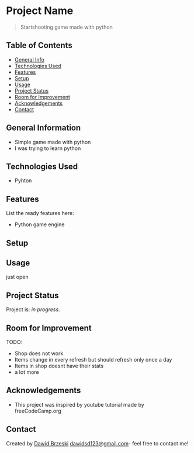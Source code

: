 # Project Name
> Startshooting game made with python
## Table of Contents
* [General Info](#general-information)
* [Technologies Used](#technologies-used)
* [Features](#features)
* [Setup](#setup)
* [Usage](#usage)
* [Project Status](#project-status)
* [Room for Improvement](#room-for-improvement)
* [Acknowledgements](#acknowledgements)
* [Contact](#contact)

## General Information
- Simple game made with python
- I was trying to learn python 

## Technologies Used
- Pyhton
## Features
List the ready features here:
- Python game engine
## Setup


## Usage
just open
## Project Status
Project is: _in progress_.

## Room for Improvement
TODO:
- Shop does not work
- Items change in every refresh but should refresh only once a day
- Items in shop doesnt have their stats 
- a lot more

## Acknowledgements
- This project was inspired by youtube tutorial made by freeCodeCamp.org

## Contact
Created by [Dawid Brzeski](https://github.com/Leiser619) [dawidsd123@gmail.com](https://gmail.com)- feel free to contact me!
